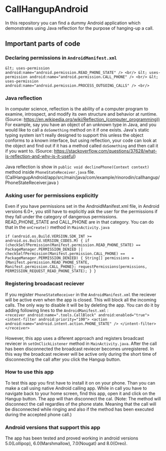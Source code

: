 # CallHangupAndroid
In this repository you can find a dummy Android application which demonstrates using Java reflection for the purpose of hanging-up a call. 
## Important parts of code
### Declaring permissions in `AndroidManifest.xml`

`&lt; uses-permission android:name="android.permission.READ_PHONE_STATE" /> <br/>
&lt; uses-permission android:name="android.permission.CALL_PHONE" /> <br/>
&lt; uses-permission android:name="android.permission.PROCESS_OUTGOING_CALLS" /> <br/>`

### Java reflection 
In computer science, reflection is the ability of a computer program to examine, introspect, and modify its own structure and behavior at runtime. (Source: https://en.wikipedia.org/wiki/Reflection_(computer_programming)) <br/> 
For example, say you have an object of an unknown type in Java, and you would like to call a `doSomething` method on it if one exists. Java's static typing system isn't really designed to support this unless the object conforms to a known interface, but using reflection, your code can look at the object and find out if it has a method called `doSomething` and then call it if you want to. (Source: https://stackoverflow.com/questions/37628/what-is-reflection-and-why-is-it-useful) <br/><br/>
Java reflection is show in `public void declinePhone(Context context)` method inside `PhoneStateReceiver.java` file. (CallHangupAndroid/app/src/main/java/com/example/rinorodin/callhangup/PhoneStateReceiver.java
)

### Asking user for permissions explicitly
 Even if you have permissions set in the AndroidManifest.xml file, in Android versions 6.0+,
 you still have to explicitly ask the user for the permissions if they fall under the category of dangerous permissions. READ_PHONE_STATE and CALL_PHONE are in that category. You can do that in the `onCreate()` method in `MainActivity.java`

`if (android.os.Build.VERSION.SDK_INT >= android.os.Build.VERSION_CODES.M) {
            if (checkSelfPermission(Manifest.permission.READ_PHONE_STATE) == PackageManager.PERMISSION_DENIED || checkSelfPermission(Manifest.permission.CALL_PHONE) == PackageManager.PERMISSION_DENIED) {
                String[] permissions = {Manifest.permission.READ_PHONE_STATE, Manifest.permission.CALL_PHONE};
                requestPermissions(permissions, PERMISSION_REQUEST_READ_PHONE_STATE);
            }
}`

### Registering broadacast reciever
If you register `PhoneStateReceiver` in the `AndroidManifest.xml` the reciever will be active even when the app is closed. This will block all the incoming calls. The only way to disable it will be by deleting the app. You can do it by adding following lines to the `AndroidManifest.xml` : <br/> 
`<receiver
            android:name=".tools.CallBlock"
            android:enabled="true">
            <intent-filter android:priority="100">
                <action android:name="android.intent.action.PHONE_STATE" />
            </intent-filter>
</receiver>` <br/>  <br/> 
However, this app uses a diferent approach and registers broadcast reviecer in `setOnClickListener` method in `MainActivity.java`. After the call has been disconnected the broadcast reviecer becomes unregistered. In this way the broadcast reciever will be active only during the short time of disconnecting the call after you click the Hangup button. <br/> 
### How to use this app
To test this app you first have to install it on on your phone. Than you can make a call using native Android calling app. While in call you have to navigate back to your home screen, find this app, open it and click on the Hangup button. The app will than disconnect the cal. (Note: The method will disconnect the call regardles of the phone state. Meaning that the call will be disconnected while ringing and also if the method has been executed during the accepted phone call.)

### Android versions that support this app
The app has been tested and proved working in android versions 5.0(Lollipop), 6.0(Marshmallow), 7.0(Nougat) and  	8.0(Oreo).
